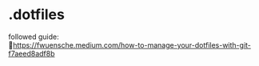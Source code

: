 # .dotfiles

followed guide:  
https://fwuensche.medium.com/how-to-manage-your-dotfiles-with-git-f7aeed8adf8b
